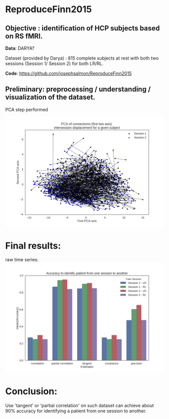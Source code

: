 # ReproduceFinn2015


## Objective : identification of HCP subjects based on RS fMRI.

**Data**: DARYA?

Dataset (provided by Darya) : 815 complete subjects at rest with both two sessions (Session 1/ Session 2) for both LR/RL.

**Code**: https://github.com/josephsalmon/ReproduceFinn2015



## Preliminary: preprocessing / understanding / visualization of the dataset.
PCA step performed

![PCA](PCA.png)

# Final results:

raw time series:
![barplot_perf](barplot_perf.png)

# Conclusion:
Use 'tangent' or 'partial correlation' on such dataset can achieve about 90% accuracy for identifying a patient from one session to another.